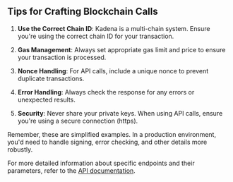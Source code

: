## Tips for Crafting Blockchain Calls

1. **Use the Correct Chain ID**: Kadena is a multi-chain system. Ensure you're using the correct chain ID for your transaction.

2. **Gas Management**: Always set appropriate gas limit and price to ensure your transaction is processed.

3. **Nonce Handling**: For API calls, include a unique nonce to prevent duplicate transactions.

4. **Error Handling**: Always check the response for any errors or unexpected results.

5. **Security**: Never share your private keys. When using API calls, ensure you're using a secure connection (https).

Remember, these are simplified examples. In a production environment, you'd need to handle signing, error checking, and other details more robustly.

For more detailed information about specific endpoints and their parameters, refer to the [API documentation](/api).